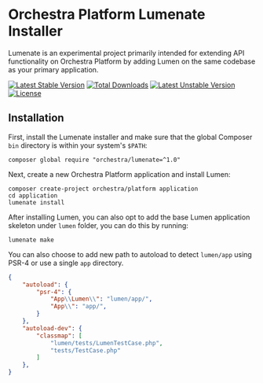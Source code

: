 Orchestra Platform Lumenate Installer
==============

Lumenate is an experimental project primarily intended for extending API functionality on Orchestra Platform by adding Lumen on the same codebase as your primary application.

[![Latest Stable Version](https://poser.pugx.org/orchestra/lumenate/version)](https://packagist.org/packages/orchestra/lumenate)
[![Total Downloads](https://poser.pugx.org/orchestra/lumenate/downloads)](https://packagist.org/packages/orchestra/lumenate)
[![Latest Unstable Version](https://poser.pugx.org/orchestra/lumenate/v/unstable)](//packagist.org/packages/orchestra/lumenate)
[![License](https://poser.pugx.org/orchestra/lumenate/license)](https://packagist.org/packages/orchestra/lumenate)

## Installation

First, install the Lumenate installer and make sure that the global Composer `bin` directory is within your system's `$PATH`:

    composer global require "orchestra/lumenate=^1.0"

Next, create a new Orchestra Platform application and install Lumen:

    composer create-project orchestra/platform application
    cd application
    lumenate install

After installing Lumen, you can also opt to add the base Lumen application skeleton under `lumen` folder, you can do this by running:

    lumenate make

You can also choose to add new path to autoload to detect `lumen/app` using PSR-4 or use a single `app` directory.

```json
{
    "autoload": {
        "psr-4": {
            "App\\Lumen\\": "lumen/app/",
            "App\\": "app/",
        }
    },
    "autoload-dev": {
        "classmap": [
            "lumen/tests/LumenTestCase.php",
            "tests/TestCase.php"
        ]
    },
}
```
